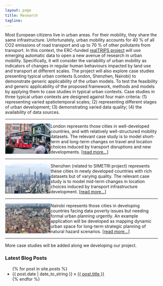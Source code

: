 ```yaml
---
layout: page
title: Research
tagline:
---
```


Most European citizens live in urban areas. For their mobility, they share the same infrastructure. Unfortunately, urban mobility accounts for 40 % of all CO2 emissions of road transport and up to 70 % of other pollutants from transport. In this context, the ERC-funded [realTRIPS project](https://cordis.europa.eu/project/id/949670) will use emerging automatic data to open a new avenue of research in urban mobility. Specifically, it will consider the variability of urban mobility as indicators of changes in regular human behaviours impacted by land use and transport at different scales. The project will also explore case studies presenting typical urban contexts (London, Shenzhen, Nairobi) to demonstrate generic applicability of the urban models. To test the feasibility and generic applicability of the proposed framework, methods and models by applying them to case studies in typical urban contexts. Case studies in three typical urban contexts are designed against four main criteria: (1) representing varied spatiotemporal scales; (2) representing different stages of urban development; (3) demonstrating varied data quality; (4) the availability of data sources. 

---

<div class="tip" markdown="1">

<img align="left" width="150" height="100" src="/figures/cities/london.png">
London represents those cities in well-developed countries, and with relatively well-structured mobility datasets. The relevant case study is to model short-term and long-term changes on travel and location choices induced by transport disruptions and new developments. <a href="/london.md">[read more...]</a>                  
</div>

---

<div class="tip" markdown="1">

<img align="left" width="150" height="100"  src="/figures/cities/shenzhen.png">
Shenzhen (related to SIMETRI project) represents these cities in newly developed countries with rich datasets but of varying quality. The relevant case study is to model mid-term changes in location choices induced by transport infrastructure development. <a href="/shenzhen.md">[read more...]</a> 

</div>

---

<div class="tip" markdown="1">

<img align="left" width="150" height="100"  src="/figures/cities/nairobi.png">
Nairobi represents those cities in developing countries facing data poverty issues but needing formal urban planning urgently. An example application will be developed as mapping dynamic urban space for long-term strategic planning of natural hazard scenarios. <a href="/nairobi.md">[read more...]</a> 

</div>

---
More case studies will be added along we developing our project. 



### Latest Blog Posts

<ul class="posts">
  {% for post in site.posts %}
    <li><span>{{ post.date | date_to_string }}</span> &raquo; <a href="{{ post.url }}">{{ post.title }}</a></li>
  {% endfor %}
</ul>

